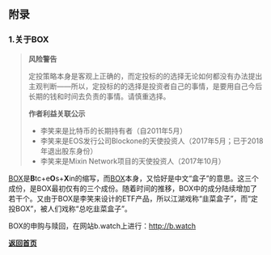 ## 附录

### 1.关于BOX

> **风险警告**
>
> 定投策略本身是客观上正确的，而定投标的的选择无论如何都没有办法提出主观判断——所以，定投标的的选择是投资者自己的事情，是要用自己今后长期的钱和时间去负责的事情。请慎重选择。
>
> **作者利益关联公示**
>
> - 李笑来是比特币的长期持有者（自2011年5月）
> - 李笑来是EOS发行公司Blockone的天使投资人（2017年5月；已于2018年退出股东身份）
> - 李笑来是Mixin Network项目的天使投资人（2017年10月）

[BOX](https://b.watch/)是**B**tc+e**O**s+**X**in的缩写，而[BOX](https://b.watch/)本身，又恰好是中文“盒子”的意思。这三个成份，是BOX最初仅有的三个成份。随着时间的推移，BOX中的成分陆续增加了若干个。又由于BOX是李笑来设计的ETF产品，所以江湖戏称“韭菜盒子”，而“定投BOX”，被人们戏称“总吃韭菜盒子”。

BOX的申购与赎回，在网站b.watch上进行：http://b.watch


[**返回首页**](./index.md)
